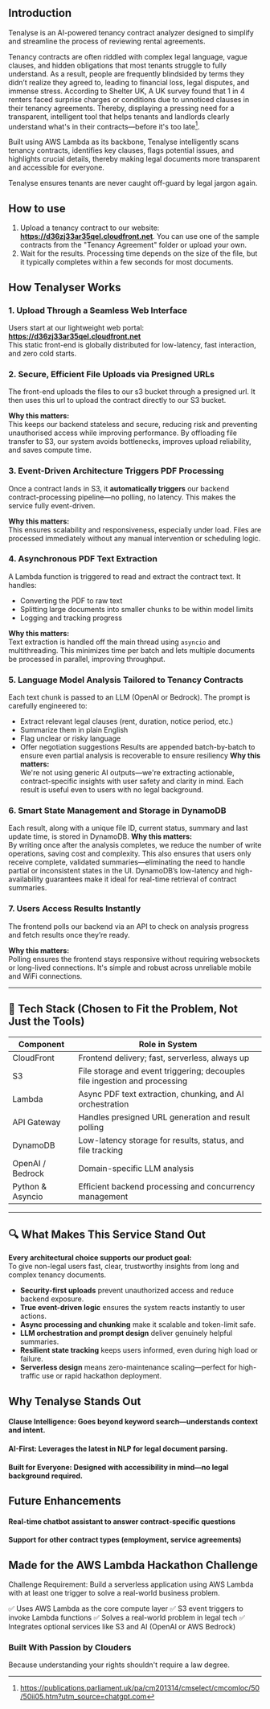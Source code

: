## Introduction
Tenalyse is an AI-powered tenancy contract analyzer designed to simplify and streamline the process of reviewing rental agreements. 

Tenancy contracts are often riddled with complex legal language, vague clauses, and hidden obligations that most tenants struggle to fully understand. As a result, people are frequently blindsided by terms they didn’t realize they agreed to, leading to financial loss, legal disputes, and immense stress.
According to Shelter UK, A UK survey found that 1 in 4 renters faced surprise charges or conditions due to unnoticed clauses in their tenancy agreements. Thereby, displaying a pressing need for a transparent, intelligent tool that helps tenants and landlords clearly understand what's in their contracts—before it's too late[^1].

Built using AWS Lambda as its backbone, Tenalyse intelligently scans tenancy contracts, identifies key clauses, flags potential issues, and highlights crucial details, thereby making legal documents more transparent and accessible for everyone.

Tenalyse ensures tenants are never caught off-guard by legal jargon again.

## How to use
1. Upload a tenancy contract to our website: **https://d36zj33ar35qel.cloudfront.net**.  You can use one of the sample contracts from the "Tenancy Agreement" folder or upload your own.
2. Wait for the results. Processing time depends on the size of the file, but it typically completes within a few seconds for most documents.

## How Tenalyser Works

### 1. Upload Through a Seamless Web Interface  
Users start at our lightweight web portal:  
**https://d36zj33ar35qel.cloudfront.net**  
This static front-end is globally distributed for low-latency, fast interaction, and zero cold starts.

### 2. Secure, Efficient File Uploads via Presigned URLs 
The front-end uploads the files to our s3 bucket through a presigned url. It then uses this url to upload the contract directly to our S3 bucket.

**Why this matters:**  
This keeps our backend stateless and secure, reducing risk and preventing unauthorised access while improving performance. By offloading file transfer to S3, our system avoids bottlenecks, improves upload reliability, and saves compute time.

### 3. Event-Driven Architecture Triggers PDF Processing  
Once a contract lands in S3, it **automatically triggers** our backend contract-processing pipeline—no polling, no latency. This makes the service fully event-driven.

**Why this matters:**  
This ensures scalability and responsiveness, especially under load. Files are processed immediately without any manual intervention or scheduling logic.

### 4. Asynchronous PDF Text Extraction  
A Lambda function is triggered to read and extract the contract text. It handles:
- Converting the PDF to raw text
- Splitting large documents into smaller chunks to be within model limits
- Logging and tracking progress

**Why this matters:**  
Text extraction is handled off the main thread using `asyncio` and multithreading. This minimizes time per batch and lets multiple documents be processed in parallel, improving throughput.

### 5. Language Model Analysis Tailored to Tenancy Contracts  
Each text chunk is passed to an LLM (OpenAI or Bedrock). The prompt is carefully engineered to:
- Extract relevant legal clauses (rent, duration, notice period, etc.)
- Summarize them in plain English
- Flag unclear or risky language
- Offer negotiation suggestions
Results are appended batch-by-batch to ensure even partial analysis is recoverable to ensure resiliency
**Why this matters:**  
We're not using generic AI outputs—we're extracting actionable, contract-specific insights with user safety and clarity in mind. Each result is useful even to users with no legal background.

### 6. Smart State Management and Storage in DynamoDB  
Each result, along with a unique file ID, current status, summary and last update time, is stored in DynamoDB. 
**Why this matters:**  
By writing once after the analysis completes, we reduce the number of write operations, saving cost and complexity. This also ensures that users only receive complete, validated summaries—eliminating the need to handle partial or inconsistent states in the UI. DynamoDB’s low-latency and high-availability guarantees make it ideal for real-time retrieval of contract summaries.

### 7. Users Access Results Instantly  
The frontend polls our backend via an API to check on analysis progress and fetch results once they’re ready.

**Why this matters:**  
Polling ensures the frontend stays responsive without requiring websockets or long-lived connections. It's simple and robust across unreliable mobile and WiFi connections.

---

## 🧪 Tech Stack (Chosen to Fit the Problem, Not Just the Tools)

| Component         | Role in System                                                                 |
|------------------|---------------------------------------------------------------------------------|
| CloudFront        | Frontend delivery; fast, serverless, always up                                 |
| S3                | File storage and event triggering; decouples file ingestion and processing     |
| Lambda            | Async PDF text extraction, chunking, and AI orchestration                      |
| API Gateway       | Handles presigned URL generation and result polling                           |
| DynamoDB          | Low-latency storage for results, status, and file tracking                     |
| OpenAI / Bedrock  | Domain-specific LLM analysis                                                    |
| Python & Asyncio  | Efficient backend processing and concurrency management                        |

---

## 🔍 What Makes This Service Stand Out

**Every architectural choice supports our product goal:**  
To give non-legal users fast, clear, trustworthy insights from long and complex tenancy documents.

- **Security-first uploads** prevent unauthorized access and reduce backend exposure.
- **True event-driven logic** ensures the system reacts instantly to user actions.
- **Async processing and chunking** make it scalable and token-limit safe.
- **LLM orchestration and prompt design** deliver genuinely helpful summaries.
- **Resilient state tracking** keeps users informed, even during high load or failure.
- **Serverless design** means zero-maintenance scaling—perfect for high-traffic use or rapid hackathon deployment.

## Why Tenalyse Stands Out
#### Clause Intelligence: Goes beyond keyword search—understands context and intent.

#### AI-First: Leverages the latest in NLP for legal document parsing.

#### Built for Everyone: Designed with accessibility in mind—no legal background required.

## Future Enhancements
#### Real-time chatbot assistant to answer contract-specific questions

#### Support for other contract types (employment, service agreements)

## Made for the AWS Lambda Hackathon Challenge
Challenge Requirement: Build a serverless application using AWS Lambda with at least one trigger to solve a real-world business problem.

✅ Uses AWS Lambda as the core compute layer
✅ S3 event triggers to invoke Lambda functions
✅ Solves a real-world problem in legal tech
✅ Integrates optional services like S3 and AI (OpenAI or AWS Bedrock)

### Built With Passion by Clouders
Because understanding your rights shouldn't require a law degree.

[^1]: https://publications.parliament.uk/pa/cm201314/cmselect/cmcomloc/50/50ii05.htm?utm_source=chatgpt.com



